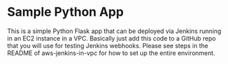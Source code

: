 # Sample Python App

This is a simple Python Flask app that can be deployed via Jenkins running in an EC2 instance in a VPC.  Basically just add this code to a GitHub repo that you will use for testing Jenkins webhooks.  Please see steps in the README of aws-jenkins-in-vpc for how to set up the entire environment.
